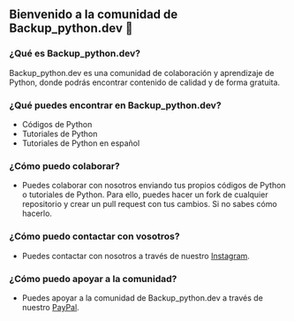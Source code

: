 ## Bienvenido a la comunidad de Backup_python.dev 🙌

### ¿Qué es Backup_python.dev?

Backup_python.dev es una comunidad de colaboración y aprendizaje de Python, donde podrás encontrar contenido de calidad y de forma gratuita.

### ¿Qué puedes encontrar en Backup_python.dev?

- Códigos de Python
- Tutoriales de Python
- Tutoriales de Python en español


### ¿Cómo puedo colaborar?

- Puedes colaborar con nosotros enviando tus propios códigos de Python o tutoriales de Python. Para ello, puedes hacer un fork de cualquier repositorio y crear un pull request con tus cambios. Si no sabes cómo hacerlo.

### ¿Cómo puedo contactar con vosotros?

- Puedes contactar con nosotros a través de nuestro [Instagram](https://www.instagram.com/backup_python.dev/).


### ¿Cómo puedo apoyar a la comunidad?

- Puedes apoyar a la comunidad de Backup_python.dev a través de nuestro [PayPal](https://www.paypal.com/paypalme/pythondevs?country.x=MX&locale.x=es_XC).
